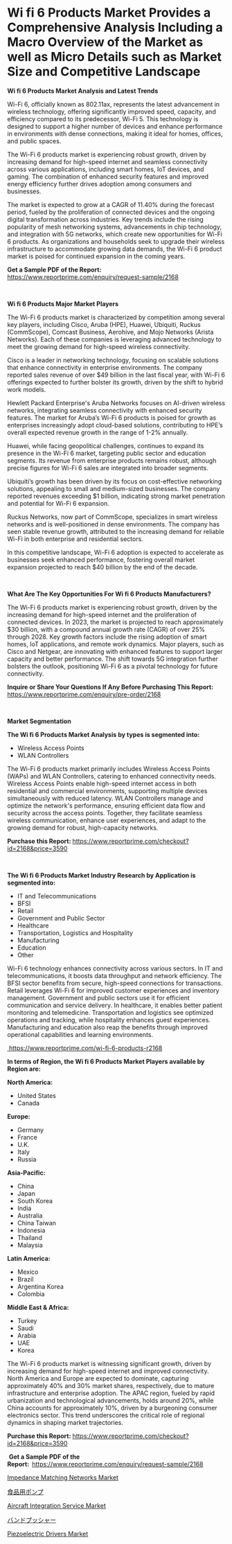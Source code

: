 <p><h1>Wi fi 6 Products Market Provides a Comprehensive Analysis Including a Macro Overview of the Market as well as Micro Details such as Market Size and Competitive Landscape</h1></p><p><strong>Wi fi 6 Products Market Analysis and Latest Trends</strong></p>
<p><p>Wi-Fi 6, officially known as 802.11ax, represents the latest advancement in wireless technology, offering significantly improved speed, capacity, and efficiency compared to its predecessor, Wi-Fi 5. This technology is designed to support a higher number of devices and enhance performance in environments with dense connections, making it ideal for homes, offices, and public spaces.</p><p>The Wi-Fi 6 products market is experiencing robust growth, driven by increasing demand for high-speed internet and seamless connectivity across various applications, including smart homes, IoT devices, and gaming. The combination of enhanced security features and improved energy efficiency further drives adoption among consumers and businesses. </p><p>The market is expected to grow at a CAGR of 11.40% during the forecast period, fueled by the proliferation of connected devices and the ongoing digital transformation across industries. Key trends include the rising popularity of mesh networking systems, advancements in chip technology, and integration with 5G networks, which create new opportunities for Wi-Fi 6 products. As organizations and households seek to upgrade their wireless infrastructure to accommodate growing data demands, the Wi-Fi 6 product market is poised for continued expansion in the coming years.</p></p>
<p><strong>Get a Sample PDF of the Report:&nbsp;</strong> <a href="https://www.reportprime.com/enquiry/request-sample/2168">https://www.reportprime.com/enquiry/request-sample/2168</a></p>
<p>&nbsp;</p>
<p><strong>Wi fi 6 Products Major Market Players</strong></p>
<p><p>The Wi-Fi 6 products market is characterized by competition among several key players, including Cisco, Aruba (HPE), Huawei, Ubiquiti, Ruckus (CommScope), Comcast Business, Aerohive, and Mojo Networks (Arista Networks). Each of these companies is leveraging advanced technology to meet the growing demand for high-speed wireless connectivity.</p><p>Cisco is a leader in networking technology, focusing on scalable solutions that enhance connectivity in enterprise environments. The company reported sales revenue of over $49 billion in the last fiscal year, with Wi-Fi 6 offerings expected to further bolster its growth, driven by the shift to hybrid work models.</p><p>Hewlett Packard Enterprise's Aruba Networks focuses on AI-driven wireless networks, integrating seamless connectivity with enhanced security features. The market for Aruba’s Wi-Fi 6 products is poised for growth as enterprises increasingly adopt cloud-based solutions, contributing to HPE’s overall expected revenue growth in the range of 1-2% annually.</p><p>Huawei, while facing geopolitical challenges, continues to expand its presence in the Wi-Fi 6 market, targeting public sector and education segments. Its revenue from enterprise products remains robust, although precise figures for Wi-Fi 6 sales are integrated into broader segments.</p><p>Ubiquiti’s growth has been driven by its focus on cost-effective networking solutions, appealing to small and medium-sized businesses. The company reported revenues exceeding $1 billion, indicating strong market penetration and potential for Wi-Fi 6 expansion.</p><p>Ruckus Networks, now part of CommScope, specializes in smart wireless networks and is well-positioned in dense environments. The company has seen stable revenue growth, attributed to the increasing demand for reliable Wi-Fi in both enterprise and residential sectors.</p><p>In this competitive landscape, Wi-Fi 6 adoption is expected to accelerate as businesses seek enhanced performance, fostering overall market expansion projected to reach $40 billion by the end of the decade.</p></p>
<p>&nbsp;</p>
<p><strong>What Are The Key Opportunities For Wi fi 6 Products Manufacturers?</strong></p>
<p><p>The Wi-Fi 6 products market is experiencing robust growth, driven by the increasing demand for high-speed internet and the proliferation of connected devices. In 2023, the market is projected to reach approximately $30 billion, with a compound annual growth rate (CAGR) of over 25% through 2028. Key growth factors include the rising adoption of smart homes, IoT applications, and remote work dynamics. Major players, such as Cisco and Netgear, are innovating with enhanced features to support larger capacity and better performance. The shift towards 5G integration further bolsters the outlook, positioning Wi-Fi 6 as a pivotal technology for future connectivity.</p></p>
<p><strong>Inquire or Share Your Questions If Any Before Purchasing This Report:</strong> <a href="https://www.reportprime.com/enquiry/pre-order/2168">https://www.reportprime.com/enquiry/pre-order/2168</a></p>
<p>&nbsp;</p>
<p><strong>Market Segmentation</strong></p>
<p><strong>The Wi fi 6 Products Market Analysis by types is segmented into:</strong></p>
<p><ul><li>Wireless Access Points</li><li>WLAN Controllers</li></ul></p>
<p><p>The Wi-Fi 6 products market primarily includes Wireless Access Points (WAPs) and WLAN Controllers, catering to enhanced connectivity needs. Wireless Access Points enable high-speed internet access in both residential and commercial environments, supporting multiple devices simultaneously with reduced latency. WLAN Controllers manage and optimize the network's performance, ensuring efficient data flow and security across the access points. Together, they facilitate seamless wireless communication, enhance user experiences, and adapt to the growing demand for robust, high-capacity networks.</p></p>
<p><strong>Purchase this Report:&nbsp;</strong><a href="https://www.reportprime.com/checkout?id=2168&price=3590">https://www.reportprime.com/checkout?id=2168&price=3590</a></p>
<p>&nbsp;</p>
<p><strong>The Wi fi 6 Products Market Industry Research by Application is segmented into:</strong></p>
<p><ul><li>IT and Telecommunications</li><li>BFSI</li><li>Retail</li><li>Government and Public Sector</li><li>Healthcare</li><li>Transportation, Logistics and Hospitality</li><li>Manufacturing</li><li>Education</li><li>Other</li></ul></p>
<p><p>Wi-Fi 6 technology enhances connectivity across various sectors. In IT and telecommunications, it boosts data throughput and network efficiency. The BFSI sector benefits from secure, high-speed connections for transactions. Retail leverages Wi-Fi 6 for improved customer experiences and inventory management. Government and public sectors use it for efficient communication and service delivery. In healthcare, it enables better patient monitoring and telemedicine. Transportation and logistics see optimized operations and tracking, while hospitality enhances guest experiences. Manufacturing and education also reap the benefits through improved operational capabilities and learning environments.</p></p>
<p><a href="https://www.reportprime.com/wi-fi-6-products-r2168">&nbsp;https://www.reportprime.com/wi-fi-6-products-r2168</a></p>
<p><strong>In terms of Region, the Wi fi 6 Products Market Players available by Region are:</strong></p>
<p>
    <p> <strong> North America: </strong>
        <ul>
            <li>United States</li>
            <li>Canada</li>
        </ul>
        </p> 
    <p> <strong> Europe: </strong>
        <ul>
            <li>Germany</li>
            <li>France</li>
            <li>U.K.</li>
            <li>Italy</li>
            <li>Russia</li>
        </ul>
        </p> 
    <p> <strong> Asia-Pacific: </strong>
        <ul>
            <li>China</li>
            <li>Japan</li>
            <li>South Korea</li>
            <li>India</li>
            <li>Australia</li>
            <li>China Taiwan</li>
            <li>Indonesia</li>
            <li>Thailand</li>
            <li>Malaysia</li>
        </ul>
        </p> 
    <p> <strong> Latin America: </strong>
        <ul>
            <li>Mexico</li>
            <li>Brazil</li>
            <li>Argentina Korea</li>
            <li>Colombia</li>
        </ul>
        </p> 
    <p> <strong> Middle East & Africa: </strong>
        <ul>
            <li>Turkey</li>
            <li>Saudi</li>
            <li>Arabia</li>
            <li>UAE</li>
            <li>Korea</li>
        </ul>
    </p>
    </p>
<p><p>The Wi-Fi 6 products market is witnessing significant growth, driven by increasing demand for high-speed internet and improved connectivity. North America and Europe are expected to dominate, capturing approximately 40% and 30% market shares, respectively, due to mature infrastructure and enterprise adoption. The APAC region, fueled by rapid urbanization and technological advancements, holds around 20%, while China accounts for approximately 10%, driven by a burgeoning consumer electronics sector. This trend underscores the critical role of regional dynamics in shaping market trajectories.</p></p>
<p><strong>Purchase this Report: </strong><a href="https://www.reportprime.com/checkout?id=2168&price=3590">https://www.reportprime.com/checkout?id=2168&price=3590</a></p>
<p>&nbsp;<strong>Get a Sample PDF of the Report:&nbsp;&nbsp;</strong><a href="https://www.reportprime.com/enquiry/request-sample/2168">https://www.reportprime.com/enquiry/request-sample/2168</a></p>
<p><strong></strong></p>
<p><p><a href="https://www.linkedin.com/pulse/future-insights-impedance-matching-networks-market-2l0fe?trackingId=zwHxOtRTTOOx0MBx9lVqXA%3D%3D">Impedance Matching Networks Market</a></p><p><a href="https://medium.com/@dm15982023/2024%E5%B9%B4%E3%81%8B%E3%82%892031%E5%B9%B4%E3%81%BE%E3%81%A7%E3%81%AE%E6%9C%9F%E9%96%93%E3%81%AB%E4%BA%88%E6%B8%AC%E3%81%95%E3%82%8C%E3%82%8B%E6%80%A5%E9%80%9F%E3%81%AA%E6%88%90%E9%95%B7%E7%8E%877-%E3%81%AE%E4%B8%96%E7%95%8C%E9%A3%9F%E5%93%81%E8%A3%BD%E5%93%81%E3%83%9D%E3%83%B3%E3%83%97%E5%B8%82%E5%A0%B4%E3%81%AE%E7%AF%84%E5%9B%B2%E3%81%AB%E9%96%A2%E3%81%99%E3%82%8B%E8%A9%B3%E7%B4%B0%E3%81%AA%E5%88%86%E6%9E%90-22743334e3dd">食品用ポンプ</a></p><p><a href="https://medium.com/@kathleenjacksond65/driving-market-forces-in-the-aircraft-integration-service-market-market-trends-and-future-be76bfae4891">Aircraft Integration Service Market</a></p><p><a href="https://medium.com/@dm15982023/%E6%9C%AA%E6%9D%A5%E3%82%92%E6%8F%8F%E3%81%8F-%E3%82%B0%E3%83%AD%E3%83%BC%E3%83%90%E3%83%AB%E3%83%90%E3%83%B3%E3%83%89%E3%83%97%E3%83%83%E3%82%B7%E3%83%A3%E3%83%BC%E3%83%9E%E3%83%BC%E3%82%B1%E3%83%83%E3%83%88%E3%81%AE%E5%8C%85%E6%8B%AC%E7%9A%84%E5%88%86%E6%9E%90-2024%E5%B9%B4-2031%E5%B9%B4-f4e0a1363428">バンドプッシャー</a></p><p><a href="https://www.linkedin.com/pulse/global-piezoelectric-drivers-market-product-type-application-ppy8e?trackingId=899xcXkkSH6G%2F7cXdSIVmw%3D%3D">Piezoelectric Drivers Market</a></p></p>